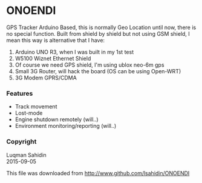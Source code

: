 # ONOENDI
GPS Tracker Arduino Based, this is normally Geo Location until now, there is no special function. 
Built from shield by shield but not using GSM shield, I mean this way is alternative that I have:
1. Arduino UNO R3, when I was built in my 1st test
2. W5100 Wiznet Ethernet Shield
3. Of course we need GPS shield, I'm using ublox neo-6m gps
4. Small 3G Router, will hack the board (OS can be using Open-WRT)
5. 3G Modem GPRS/CDMA

### Features
- Track movement
- Lost-mode
- Engine shutdown remotely (will..)
- Environment monitoring/reporting (will..)

### Copyright
Luqman Sahidin<br>
2015-09-05

This file was downloaded from http://www.github.com/lsahidin/ONOENDI
